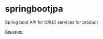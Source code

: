 # springbootjpa
Spring boot API for CRUD services for product

<a href="http://localhost:9088/springboot/swagger-ui/">Swagger</a>
